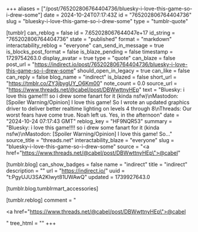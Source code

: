 +++
aliases = ["/post/765202806764404736/bluesky-i-love-this-game-so-i-drew-some"]
date = 2024-10-24T07:17:43Z
id = "765202806764404736"
slug = "bluesky-i-love-this-game-so-i-drew-some"
type = "tumblr-quote"

[tumblr]
can_reblog = false
id = 7.652028067644047e+17
id_string = "765202806764404736"
state = "published"
format = "markdown"
interactability_reblog = "everyone"
can_send_in_message = true
is_blocks_post_format = false
is_blaze_pending = false
timestamp = 1729754263.0
display_avatar = true
type = "quote"
can_blaze = false
post_url = "https://indirect.io/post/765202806764404736/bluesky-i-love-this-game-so-i-drew-some"
should_open_in_legacy = true
can_like = false
can_reply = false
blog_name = "indirect"
is_blazed = false
short_url = "https://tmblr.co/ZY3jbygUY_O6Km00"
note_count = 0.0
source_url = "https://www.threads.net/@cabel/post/DBWwttnyHEp"
text = "Bluesky: i love this game!!!! so i drew some fanart for it (kinda nsfw)\nMastodon: [Spoiler Warning/Opinion] I love this game! So I wrote an updated graphics driver to deliver better realtime lighting on levels 4 through 8\nThreads: Our worst fears have come true. Noah left us. Yes, in the afternoon"
date = "2024-10-24 07:17:43 GMT"
reblog_key = "HF9NQR53"
summary = "Bluesky: i love this game!!!! so i drew some fanart for it (kinda nsfw)\nMastodon: [Spoiler Warning/Opinion] I love this game! So..."
source_title = "threads.net"
interactability_blaze = "everyone"
slug = "bluesky-i-love-this-game-so-i-drew-some"
source = "<a href=\"https://www.threads.net/@cabel/post/DBWwttnyHEp\">@cabel</a>"

[tumblr.blog]
can_show_badges = false
name = "indirect"
title = "indirect"
description = ""
url = "https://indirect.io/"
uuid = "t:PgyUJU3SA2Klwyt81UWAwQ"
updated = 1739927643.0

[tumblr.blog.tumblrmart_accessories]

[tumblr.reblog]
comment = "<p><a href=\"https://www.threads.net/@cabel/post/DBWwttnyHEp\">@cabel</a></p>"
tree_html = ""
+++

